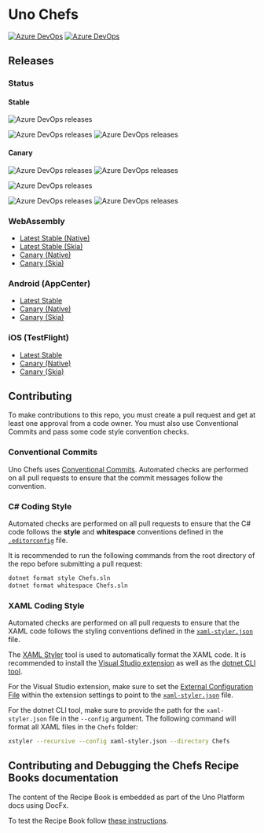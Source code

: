 # Uno Chefs

[![Azure DevOps](https://img.shields.io/azure-devops/build/uno-platform/1dd81cbd-cb35-41de-a570-b0df3571a196/122/main?label=main)](https://uno-platform.visualstudio.com/Uno%20Platform/_build?definitionId=122&_a=summary&repositoryFilter=137&branchFilter=11232%2C11232%2C11232%2C11232%2C11232%2C11232)
[![Azure DevOps](https://img.shields.io/azure-devops/build/uno-platform/1dd81cbd-cb35-41de-a570-b0df3571a196/128/canaries/dev?label=canary)](https://uno-platform.visualstudio.com/Uno%20Platform/_build?definitionId=128&_a=summary&repositoryFilter=137&branchFilter=14458%2C14458%2C14458%2C14458%2C14458%2C14458%2C14458%2C14458%2C14458%2C14458%2C14458%2C14458%2C14458%2C14458%2C14458%2C14458%2C14458%2C14458%2C14458%2C14458%2C14458%2C14458%2C14458%2C14458)

## Releases

### Status

#### Stable

![Azure DevOps releases](https://img.shields.io/azure-devops/release/uno-platform/1dd81cbd-cb35-41de-a570-b0df3571a196/82/248?logo=android&label=Play%20Store%20(Skia))

![Azure DevOps releases](https://img.shields.io/azure-devops/release/uno-platform/1dd81cbd-cb35-41de-a570-b0df3571a196/82/247?logo=apple&label=TestFlight%20(Skia))
![Azure DevOps releases](https://img.shields.io/azure-devops/release/uno-platform/1dd81cbd-cb35-41de-a570-b0df3571a196/82/211?logo=apple&label=TestFlight%20(Native))

#### Canary

![Azure DevOps releases](https://img.shields.io/azure-devops/release/uno-platform/1dd81cbd-cb35-41de-a570-b0df3571a196/83/244?logo=webassembly&label=WASM%20(Skia))
![Azure DevOps releases](https://img.shields.io/azure-devops/release/uno-platform/1dd81cbd-cb35-41de-a570-b0df3571a196/83/240?logo=webassembly&label=WASM%20(Native))

![Azure DevOps releases](https://img.shields.io/azure-devops/release/uno-platform/1dd81cbd-cb35-41de-a570-b0df3571a196/83/246?logo=android&label=Play%20Store%20(Skia))

![Azure DevOps releases](https://img.shields.io/azure-devops/release/uno-platform/1dd81cbd-cb35-41de-a570-b0df3571a196/83/245?logo=apple&label=TestFlight%20(Skia))
![Azure DevOps releases](https://img.shields.io/azure-devops/release/uno-platform/1dd81cbd-cb35-41de-a570-b0df3571a196/83/215?logo=apple&label=TestFlight%20(Native))

### WebAssembly

- [Latest Stable (Native)](https://green-wave-0d2d8e10f-native.eastus2.2.azurestaticapps.net/)
- [Latest Stable (Skia)](https://green-wave-0d2d8e10f-skia.eastus2.2.azurestaticapps.net/)
- [Canary (Native)](https://green-wave-0d2d8e10f-canary.eastus2.2.azurestaticapps.net/)
- [Canary (Skia)](https://green-wave-0d2d8e10f-canaryskia.eastus2.2.azurestaticapps.net/)

### Android (AppCenter)

- [Latest Stable](https://appcenter.ms/orgs/unoplatform/apps/Uno-Chefs/distribute/releases)
- [Canary (Native)](https://appcenter.ms/orgs/unoplatform/apps/Uno-Chefs-Canary/distribute/releases)
- [Canary (Skia)](https://play.google.com/store/apps/details?id=uno.platform.chefs.skia_canary)

### iOS (TestFlight)

- [Latest Stable](https://testflight.apple.com/v1/app/6448395831)
- [Canary (Native)](https://testflight.apple.com/v1/app/6448395937)
- [Canary (Skia)](https://testflight.apple.com/v1/app/6742193286)

## Contributing

To make contributions to this repo, you must create a pull request and get at least one approval from a code owner. You must also use Conventional Commits and pass some code style convention checks.

### Conventional Commits

Uno Chefs uses [Conventional Commits](https://www.conventionalcommits.org/en/v1.0.0/). Automated checks are performed on all pull requests to ensure that the commit messages follow the convention.

### C# Coding Style

Automated checks are performed on all pull requests to ensure that the C# code follows the **style** and **whitespace** conventions defined in the [`.editorconfig`](https://github.com/unoplatform/uno.chefs/blob/main/.editorconfig) file.

It is recommended to run the following commands from the root directory of the repo before submitting a pull request:

```bash
dotnet format style Chefs.sln
dotnet format whitespace Chefs.sln
```

### XAML Coding Style

Automated checks are performed on all pull requests to ensure that the XAML code follows the styling conventions defined in the [`xaml-styler.json`](https://github.com/unoplatform/uno.chefs/blob/main/xaml-styler.json) file.

The [XAML Styler](https://github.com/Xavalon/XamlStyler/wiki) tool is used to automatically format the XAML code. It is recommended to install the [Visual Studio extension](https://marketplace.visualstudio.com/items?itemName=TeamXavalon.XAMLStyler2022) as well as the [dotnet CLI tool](https://www.nuget.org/packages/XamlStyler.Console).

For the Visual Studio extension, make sure to set the [External Configuration File](https://github.com/Xavalon/XamlStyler/wiki/XAML-Styler-Configuration#external-configuration-file) within the extension settings to point to the [`xaml-styler.json`](https://github.com/unoplatform/uno.chefs/blob/main/xaml-styler.json) file.

For the dotnet CLI tool, make sure to provide the path for the `xaml-styler.json` file in the `--config` argument. The following command will format all XAML files in the `Chefs` folder:

```bash
xstyler --recursive --config xaml-styler.json --directory Chefs
```

## Contributing and Debugging the Chefs Recipe Books documentation

The content of the Recipe Book is embedded as part of the Uno Platform docs using DocFx.

To test the Recipe Book follow [these instructions](/doc/docs-setup-local.md).
